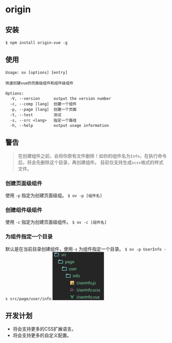 # origin
## 安装
`$ npm install origin-vue -g`

## 使用

````
Usage: ov [options] [entry]

快速创建vue的页面级组件和组件级组件

Options:
  -V, --version      output the version number
  -c, --comp [lang]  创建一个组件
  -p, --page [lang]  创建一个页面
  -t, --test         测试
  -s, --src <lang>   指定一个路径
  -h, --help         output usage information

````
## 警告
> 在创建组件之前，会将你原有文件删除！如你的组件名为`Info`，在执行命令后，将会先删除这个目录，再创建组件。
> 目前仅支持生成`scss`格式的样式文件。

### 创建页面级组件
使用 `-p` 指定为创建页面级组。
`$ ov -p [组件名]`



### 创建组件级组件
使用 `-c` 指定为创建页面级组件。
`$ ov -c [组件名]`



### 为组件指定一个目录
默认是在当前目录创建组件，使用`-s` 为组件指定一个目录。
`$ ov -p UserInfo -s src/page/user/info`
![avatar](-s.png)


## 开发计划
* 将会支持更多的CSS扩展语言。
* 将会支持更多的自定义配置。
